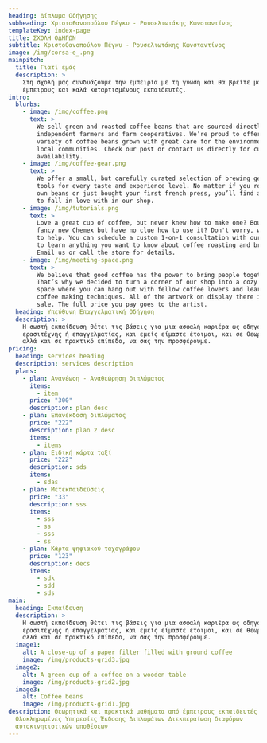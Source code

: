 ```yaml
---
heading: Δίπλωμα Οδήγησης
subheading: Χριστοθανοπούλου Πέγκυ - Ρουσελιωτάκης Κωνσταντίνος
templateKey: index-page
title: ΣΧΟΛΗ ΟΔΗΓΩΝ
subtitle: Χριστοθανοπούλου Πέγκυ - Ρουσελιωτάκης Κωνσταντίνος
image: /img/corsa-e_.png
mainpitch:
  title: Γιατί εμάς
  description: >
    Στη σχολή μας συνδυάζουμε την εμπειρία με τη γνώση και θα βρείτε μόνο
    έμπειρους και καλά καταρτισμένους εκπαιδευτές. 
intro:
  blurbs:
    - image: /img/coffee.png
      text: >
        We sell green and roasted coffee beans that are sourced directly from
        independent farmers and farm cooperatives. We’re proud to offer a
        variety of coffee beans grown with great care for the environment and
        local communities. Check our post or contact us directly for current
        availability.
    - image: /img/coffee-gear.png
      text: >
        We offer a small, but carefully curated selection of brewing gear and
        tools for every taste and experience level. No matter if you roast your
        own beans or just bought your first french press, you’ll find a gadget
        to fall in love with in our shop.
    - image: /img/tutorials.png
      text: >
        Love a great cup of coffee, but never knew how to make one? Bought a
        fancy new Chemex but have no clue how to use it? Don't worry, we’re here
        to help. You can schedule a custom 1-on-1 consultation with our baristas
        to learn anything you want to know about coffee roasting and brewing.
        Email us or call the store for details.
    - image: /img/meeting-space.png
      text: >
        We believe that good coffee has the power to bring people together.
        That’s why we decided to turn a corner of our shop into a cozy meeting
        space where you can hang out with fellow coffee lovers and learn about
        coffee making techniques. All of the artwork on display there is for
        sale. The full price you pay goes to the artist.
  heading: Υπεύθυνη Επαγγελματική Οδήγηση
  description: >
    Η σωστή εκπαίδευση θέτει τις βάσεις για μια ασφαλή καριέρα ως οδηγός,
    ερασιτέχνης ή επαγγελματίας, και εμείς είμαστε έτοιμοι, και σε θεωρητικό
    αλλά και σε πρακτικό επίπεδο, να σας την προσφέρουμε.
pricing:
  heading: services heading
  description: services description
  plans:
    - plan: Ανανέωση - Αναθεώρηση διπλώματος
      items:
        - item
      price: "300"
      description: plan desc
    - plan: Επανέκδοση διπλώματος
      price: "222"
      description: plan 2 desc
      items:
        - items
    - plan: Ειδική κάρτα ταξί
      price: "222"
      description: sds
      items:
        - sdas
    - plan: Μετεκπαιδεύσεις
      price: "33"
      description: sss
      items:
        - sss
        - ss
        - sss
        - ss
    - plan: Κάρτα ψηφιακού ταχογράφου
      price: "123"
      description: decs
      items:
        - sdk
        - sdd
        - sds
main:
  heading: Εκπαίδευση
  description: >
    Η σωστή εκπαίδευση θέτει τις βάσεις για μια ασφαλή καριέρα ως οδηγός,
    ερασιτέχνης ή επαγγελματίας, και εμείς είμαστε έτοιμοι, και σε θεωρητικό
    αλλά και σε πρακτικό επίπεδο, να σας την προσφέρουμε.
  image1:
    alt: A close-up of a paper filter filled with ground coffee
    image: /img/products-grid3.jpg
  image2:
    alt: A green cup of a coffee on a wooden table
    image: /img/products-grid2.jpg
  image3:
    alt: Coffee beans
    image: /img/products-grid1.jpg
description: Θεωρητικά και πρακτικά μαθήματα από έμπειρους εκπαιδευτές
  Ολοκληρωμένες Υπηρεσίες Έκδοσης Διπλωμάτων Διεκπεραίωση διαφόρων
  αυτοκινητιστικών υποθέσεων
---
```

